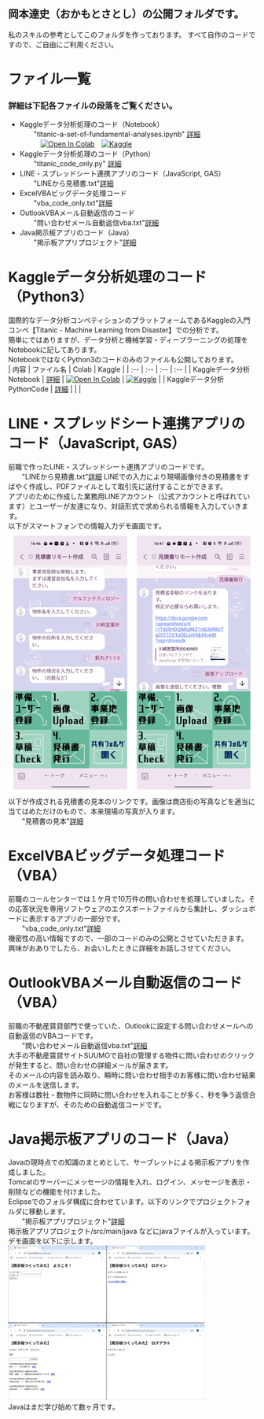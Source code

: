 ## 岡本達史（おかもとさとし）の公開フォルダです。
私のスキルの参考としてこのフォルダを作っております。
すべて自作のコードですので、ご自由にご利用ください。

# ファイル一覧
### 詳細は下記各ファイルの段落をご覧ください。
- Kaggleデータ分析処理のコード（Notebook）  
　　"titanic-a-set-of-fundamental-analyses.ipynb" [詳細](titanic-a-set-of-fundamental-analyses.ipynb)  
　　　[![Open In Colab](https://colab.research.google.com/assets/colab-badge.svg)](https://colab.research.google.com/github/kazakamibeer/public/blob/main/titanic-a-set-of-fundamental-analyses.ipynb)　[![Kaggle](https://kaggle.com/static/images/open-in-kaggle.svg)](https://kaggle.com/kernels/welcome?src=https://github.com/kazakamibeer/public/blob/main/titanic-a-set-of-fundamental-analyses.ipynb)
- Kaggleデータ分析処理のコード（Python）  
　　"titanic_code_only.py" [詳細](titanic_code_only.py)
- LINE・スプレッドシート連携アプリのコード（JavaScript, GAS）  
　　"LINEから見積書.txt"[詳細](LINEから見積書.txt)  
- ExcelVBAビッグデータ処理コード  
　　"vba_code_only.txt"[詳細](vba_code_only.txt)
- OutlookVBAメール自動返信のコード  
　　"問い合わせメール自動返信vba.txt"[詳細](問い合わせメール自動返信vba.txt) 
- Java掲示板アプリのコード（Java）  
　　"掲示板アプリプロジェクト"[詳細](掲示板アプリプロジェクト)
  
# Kaggleデータ分析処理のコード（Python3）
国際的なデータ分析コンペティションのプラットフォームであるKaggleの入門コンペ【Titanic - Machine Learning from Disaster】での分析です。   
簡単にではありますが、データ分析と機械学習・ディープラーニングの処理をNotebookに記してあります。    
NotebookではなくPython3のコードのみのファイルも公開しております。  
| 内容 | ファイル名 | Colab | Kaggle |
| :-- | :-- | :-- | :-- | 
| Kaggleデータ分析Notebook | [詳細](titanic-a-set-of-fundamental-analyses.ipynb) | [![Open In Colab](https://colab.research.google.com/assets/colab-badge.svg)](https://colab.research.google.com/github/kazakamibeer/public/blob/main/titanic-a-set-of-fundamental-analyses.ipynb) | [![Kaggle](https://kaggle.com/static/images/open-in-kaggle.svg)](https://kaggle.com/kernels/welcome?src=https://github.com/kazakamibeer/public/blob/main/titanic-a-set-of-fundamental-analyses.ipynb) |
| Kaggleデータ分析PythonCode | [詳細](titanic_code_only.py) | | |
  
# LINE・スプレッドシート連携アプリのコード（JavaScript, GAS）
前職で作ったLINE・スプレッドシート連携アプリのコードです。  
　　"LINEから見積書.txt"[詳細](LINEから見積書.txt)
LINEでの入力により現場画像付きの見積書をすばやく作成し、PDFファイルとして取引先に送付することができます。  
アプリのために作成した業務用LINEアカウント（公式アカウントと呼ばれています）とユーザーが友達になり、対話形式で求められる情報を入力していきます。  
以下がスマートフォンでの情報入力デモ画面です。  
<img src="img/LINE操作画面.jpg" width="600px">  
以下が作成される見積書の見本のリンクです。画像は商店街の写真などを適当に当てはめただけのもので、本来現場の写真が入ります。  
　　"見積書の見本"[詳細](img/ダミー_見積書見本.pdf)

# ExcelVBAビッグデータ処理コード（VBA）  
前職のコールセンターでは１ケ月で10万件の問い合わせを処理していました。その応答状況を専用ソフトウェアのエクスポートファイルから集計し、ダッシュボードに表示するアプリの一部分です。  
　　"vba_code_only.txt"[詳細](vba_code_only.txt)  
機密性の高い情報ですので、一部のコードのみの公開とさせていただきます。  
興味がおありでしたら、お会いしたときに詳細をお話しさせてください。  
  
# OutlookVBAメール自動返信のコード（VBA）  
前職の不動産賃貸部門で使っていた、Outlookに設定する問い合わせメールへの自動返信のVBAコードです。  
　　"問い合わせメール自動返信vba.txt"[詳細](問い合わせメール自動返信vba.txt)  
大手の不動産賃貸サイトSUUMOで自社の管理する物件に問い合わせのクリックが発生すると、問い合わせの詳細メールが届きます。  
そのメールの内容を読み取り、瞬時に問い合わせ相手のお客様に問い合わせ結果のメールを送信します。  
お客様は数社・数物件に同時に問い合わせを入れることが多く、秒を争う返信合戦になりますが、そのための自動返信コードです。  
  
# Java掲示板アプリのコード（Java）  
Javaの現時点での知識のまとめとして、サーブレットによる掲示板アプリを作成しました。  
Tomcatのサーバーにメッセージの情報を入れ、ログイン、メッセージを表示・削除などの機能を付けました。  
Eclipseでのフォルダ構成に合わせています。以下のリンクでプロジェクトフォルダに移動します。  
　　"掲示板アプリプロジェクト"[詳細](掲示板アプリプロジェクト)  
掲示板アプリプロジェクト/src/main/java などにjavaファイルが入っています。
デモ画面を以下に示します。  
<img src="img/掲示板アプリ画面デモ.jpg" width="400px">  
Javaはまだ学び始めて数ヶ月です。
